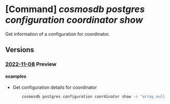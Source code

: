 # [Command] _cosmosdb postgres configuration coordinator show_

Get information of a configuration for coordinator.

## Versions

### [2022-11-08](/Resources/mgmt-plane/L3N1YnNjcmlwdGlvbnMve30vcmVzb3VyY2Vncm91cHMve30vcHJvdmlkZXJzL21pY3Jvc29mdC5kYmZvcnBvc3RncmVzcWwvc2VydmVyZ3JvdXBzdjIve30vY29vcmRpbmF0b3Jjb25maWd1cmF0aW9ucy97fQ==/2022-11-08.xml) **Preview**

<!-- mgmt-plane /subscriptions/{}/resourcegroups/{}/providers/microsoft.dbforpostgresql/servergroupsv2/{}/coordinatorconfigurations/{} 2022-11-08 -->

#### examples

- Get configuration details for coordinator
    ```bash
        cosmosdb postgres configuration coordinator show -n "array_nulls" --cluster-name "test-cluster" -g "testGroup" --subscription "ffffffff-ffff-ffff-ffff-ffffffffffff"
    ```
